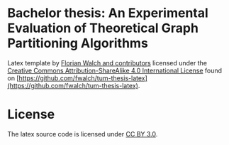# Bachelor thesis: An Experimental Evaluation of Theoretical Graph Partitioning Algorithms
Latex template by [Florian Walch and contributors](https://github.com/fwalch/tum-thesis-latex/graphs/contributors) licensed under the [Creative Commons Attribution-ShareAlike 4.0 International License](https://creativecommons.org/licenses/by-sa/4.0/) found on [https://github.com/fwalch/tum-thesis-latex](https://github.com/fwalch/tum-thesis-latex).

# License
The latex source code is licensed under [CC BY 3.0](https://creativecommons.org/licenses/by/3.0/).

